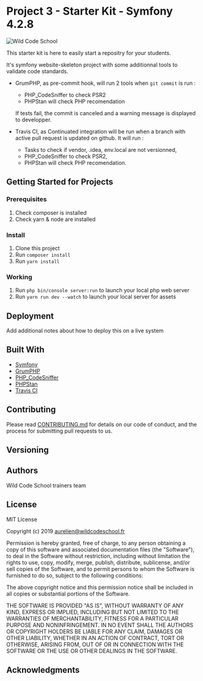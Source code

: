 # Project 3 - Starter Kit - Symfony 4.2.8

![Wild Code School](https://wildcodeschool.fr/wp-content/uploads/2019/01/logo_pink_176x60.png)

This starter kit is here to easily start a repositry for your students.

It's symfony website-skeleton project with some additionnal tools to validate code standards.

* GrumPHP, as pre-commit hook, will run 2 tools when `git commit` is run :

    * PHP_CodeSniffer to check PSR2
    * PHPStan will check PHP recomendation

  If tests fail, the commit is canceled and a warning message is displayed to developper.

* Travis CI, as Continuated integration will be run when a branch with active pull request is updated on github. It will run :

    * Tasks to check if vendor, .idea, env.local are not versionned,
    * PHP_CodeSniffer to check PSR2,
    * PHPStan will check PHP recomendation.

## Getting Started for Projects

### Prerequisites

1. Check composer is installed
2. Check yarn & node are installed

### Install

1. Clone this project
2. Run `composer install`
3. Run `yarn install`

### Working

1. Run `php bin/console server:run` to launch your local php web server
2. Run `yarn run dev --watch` to launch your local server for assets


## Deployment

Add additional notes about how to deploy this on a live system

## Built With

* [Symfony](https://github.com/symfony/symfony)
* [GrumPHP](https://github.com/phpro/grumphp)
* [PHP_CodeSniffer](https://github.com/squizlabs/PHP_CodeSniffer)
* [PHPStan](https://github.com/phpstan/phpstan)
* [Travis CI](https://github.com/marketplace/travis-ci)

## Contributing

Please read [CONTRIBUTING.md](https://gist.github.com/PurpleBooth/b24679402957c63ec426) for details on our code of conduct, and the process for submitting pull requests to us.

## Versioning


## Authors

Wild Code School trainers team

## License

MIT License

Copyright (c) 2019 aurelien@wildcodeschool.fr

Permission is hereby granted, free of charge, to any person obtaining a copy
of this software and associated documentation files (the "Software"), to deal
in the Software without restriction, including without limitation the rights
to use, copy, modify, merge, publish, distribute, sublicense, and/or sell
copies of the Software, and to permit persons to whom the Software is
furnished to do so, subject to the following conditions:

The above copyright notice and this permission notice shall be included in all
copies or substantial portions of the Software.

THE SOFTWARE IS PROVIDED "AS IS", WITHOUT WARRANTY OF ANY KIND, EXPRESS OR
IMPLIED, INCLUDING BUT NOT LIMITED TO THE WARRANTIES OF MERCHANTABILITY,
FITNESS FOR A PARTICULAR PURPOSE AND NONINFRINGEMENT. IN NO EVENT SHALL THE
AUTHORS OR COPYRIGHT HOLDERS BE LIABLE FOR ANY CLAIM, DAMAGES OR OTHER
LIABILITY, WHETHER IN AN ACTION OF CONTRACT, TORT OR OTHERWISE, ARISING FROM,
OUT OF OR IN CONNECTION WITH THE SOFTWARE OR THE USE OR OTHER DEALINGS IN THE
SOFTWARE.

## Acknowledgments
